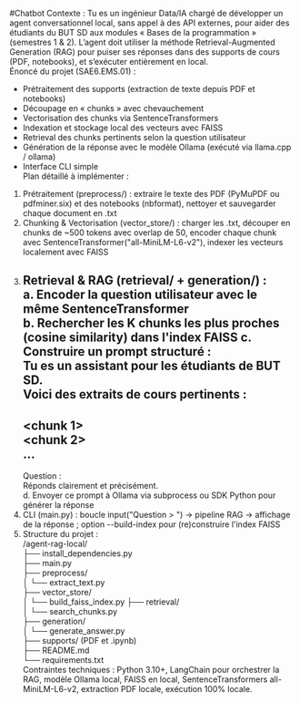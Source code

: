 #Chatbot
Contexte : Tu es un ingénieur Data/IA chargé de développer un agent conversationnel local, sans appel à des API externes, pour aider des étudiants du BUT SD aux modules « Bases de la programmation » (semestres 1 & 2). L’agent doit utiliser la méthode Retrieval-Augmented Generation (RAG) pour puiser ses réponses dans des supports de cours (PDF, notebooks), et s’exécuter entièrement en local.  
Énoncé du projet (SAE6.EMS.01) :  
- Prétraitement des supports (extraction de texte depuis PDF et notebooks)  
- Découpage en « chunks » avec chevauchement  
- Vectorisation des chunks via SentenceTransformers  
- Indexation et stockage local des vecteurs avec FAISS
- Retrieval des chunks pertinents selon la question utilisateur  
- Génération de la réponse avec le modèle Ollama (exécuté via llama.cpp / ollama)  
- Interface CLI simple  
Plan détaillé à implémenter :  
1. Prétraitement (preprocess/) : extraire le texte des PDF (PyMuPDF ou pdfminer.six) et des notebooks (nbformat), nettoyer et sauvegarder chaque document en .txt  
2. Chunking & Vectorisation (vector_store/) : charger les .txt, découper en chunks de ~500 tokens avec overlap de 50, encoder chaque chunk avec SentenceTransformer("all-MiniLM-L6-v2"), indexer les vecteurs localement avec FAISS
3. Retrieval & RAG (retrieval/ + generation/) :  
   a. Encoder la question utilisateur avec le même SentenceTransformer  
   b. Rechercher les K chunks les plus proches (cosine similarity) dans l'index FAISS
   c. Construire un prompt structuré :  
      Tu es un assistant pour les étudiants de BUT SD.  
      Voici des extraits de cours pertinents :  
      ---  
      <chunk 1>  
      <chunk 2>  
      …  
      ---  
      Question : <texte de la question>  
      Réponds clairement et précisément.  
   d. Envoyer ce prompt à Ollama via subprocess ou SDK Python pour générer la réponse  
4. CLI (main.py) : boucle input("Question > ") → pipeline RAG → affichage de la réponse ; option --build-index pour (re)construire l'index FAISS
5. Structure du projet :  
/agent-rag-local/  
├── install_dependencies.py  
├── main.py  
├── preprocess/  
│   └── extract_text.py  
├── vector_store/  
│   └── build_faiss_index.py
├── retrieval/  
│   └── search_chunks.py  
├── generation/  
│   └── generate_answer.py  
├── supports/  (PDF et .ipynb)  
├── README.md  
└── requirements.txt  
Contraintes techniques : Python 3.10+, LangChain pour orchestrer la RAG, modèle Ollama local, FAISS en local, SentenceTransformers all-MiniLM-L6-v2, extraction PDF locale, exécution 100% locale.
